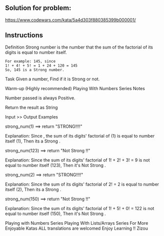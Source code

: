 ## Solution for problem:

https://www.codewars.com/kata/5a4d303f880385399b000001/

## Instructions

Definition
Strong number is the number that the sum of the factorial of its digits is equal to number itself.

```
For example: 145, since
1! + 4! + 5! = 1 + 24 + 120 = 145
So, 145 is a Strong number.
```

Task
Given a number, Find if it is Strong or not.

Warm-up (Highly recommended)
Playing With Numbers Series
Notes

Number passed is always Positive.

Return the result as String

Input >> Output Examples

strong_num(1) ==> return "STRONG!!!!"

Explanation:
Since , the sum of its digits' factorial of (1) is equal to number itself (1), Then its a Strong .

strong_num(123) ==> return "Not Strong !!"

Explanation:
Since the sum of its digits' factorial of 1! + 2! + 3! = 9 is not equal to number itself (123), Then it's Not Strong .

strong_num(2)  ==>  return "STRONG!!!!"

Explanation:
Since the sum of its digits' factorial of 2! = 2 is equal to number itself (2), Then its a Strong .

strong_num(150) ==> return "Not Strong !!"

Explanation:
Since the sum of its digits' factorial of 1! + 5! + 0! = 122 is not equal to number itself (150), Then it's Not Strong .

Playing with Numbers Series
Playing With Lists/Arrays Series
For More Enjoyable Katas
ALL translations are welcomed
Enjoy Learning !!
Zizou

